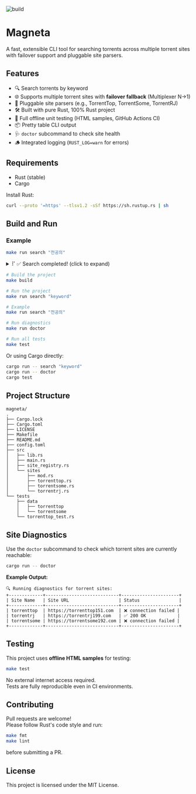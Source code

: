 ![build](https://github.com/daite/magneta/workflows/Rust/badge.svg)
# Magneta

A fast, extensible CLI tool for searching torrents across multiple torrent sites with failover support and pluggable site parsers.

## Features

- 🔍 Search torrents by keyword
- 🌐 Supports multiple torrent sites with **failover fallback** (Multiplexer N→1)
- 🧩 Pluggable site parsers (e.g., TorrentTop, TorrentSome, TorrentRJ)
- 🛠️ Built with pure Rust, 100% Rust project
- 🧪 Full offline unit testing (HTML samples, GitHub Actions CI)
- 📦 Pretty table CLI output
- 🩺 `doctor` subcommand to check site health
- 🪵 Integrated logging (`RUST_LOG=warn` for errors)

## Requirements

- Rust (stable)
- Cargo

Install Rust:  
```bash
curl --proto '=https' --tlsv1.2 -sSf https://sh.rustup.rs | sh
```

## Build and Run

### Example

```bash
make run search "전공의"
```

<details>
<summary>⠏ ✅ Search completed! (click to expand)</summary>

<pre>
+-----------------------------------------------------+--------------------------------------------------------------+
| Title                                               | Magnet                                                       |
+-----------------------------------------------------+--------------------------------------------------------------+
| 언젠가는 슬기로울 전공의생활.E08.250504.1080p-F1RST        | magnet:?xt=urn:btih:a2ecde5ebdd06a486541559ab024c5b734af10aa |
| 언젠가는 슬기로울 전공의생활.E07.250503.1080p-F1RST        | magnet:?xt=urn:btih:3046d9446f0abf746bdb1b19ebc368873b84a8e5 |
| 언젠가는 슬기로울 전공의생활.E06.250427.1080p-F1RST        | magnet:?xt=urn:btih:cff190e74667137cd4c0aa84c4f3df70b1fd7183 |
| 언젠가는 슬기로울 전공의생활.E05.250426.1080p-F1RST        | magnet:?xt=urn:btih:03ad63f4cd3dcdb7cc62733f0ba0bdd754202ec0 |
| 언젠가는 슬기로울 전공의생활.E04.250420.1080p-F1RST        | magnet:?xt=urn:btih:76eed1fede165614410ca66483e9ba3cec1b1653 |
| 언젠가는 슬기로울 전공의생활.E03.250419.1080p-F1RST        | magnet:?xt=urn:btih:c15eccdd1feb967c11863c164ea949cb639ad560 |
| 언젠가는 슬기로울 전공의생활.E02.250413.1080p-F1RST        | magnet:?xt=urn:btih:90792e2be9aee17ca522aae8770503a7d5260415 |
| 언젠가는 슬기로울 전공의생활.E01.250412.1080p-F1RST        | magnet:?xt=urn:btih:ee8ea649250f1abdda5ba3765757ca0f544bf058 |
+-----------------------------------------------------+--------------------------------------------------------------+
</pre>

</details>

```bash
# Build the project
make build

# Run the project
make run search "keyword"

# Example
make run search "전공의"

# Run diagnostics
make run doctor

# Run all tests
make test
```

Or using Cargo directly:

```bash
cargo run -- search "keyword"
cargo run -- doctor
cargo test
```

## Project Structure

```text
magneta/
.
├── Cargo.lock
├── Cargo.toml
├── LICENSE
├── Makefile
├── README.md
├── config.toml
├── src
│   ├── lib.rs
│   ├── main.rs
│   ├── site_registry.rs
│   └── sites
│       ├── mod.rs
│       ├── torrenttop.rs
│       ├── torrentsome.rs
│       └── torrentrj.rs
└── tests
    ├── data
    │   ├── torrenttop
    │   └── torrentsome
    └── torrenttop_test.rs
```

## Site Diagnostics

Use the `doctor` subcommand to check which torrent sites are currently reachable:

```bash
cargo run -- doctor
```

**Example Output:**

```
🔍 Running diagnostics for torrent sites:
+-------------+----------------------------+----------------------+
| Site Name   | Site URL                   | Status               |
+-------------+----------------------------+----------------------+
| torrenttop  | https://torrenttop151.com  | ❌ connection failed |
| torrentrj   | https://torrentrj199.com   | ✅ 200 OK            |
| torrentsome | https://torrentsome192.com | ❌ connection failed |
+-------------+----------------------------+----------------------+
```

## Testing

This project uses **offline HTML samples** for testing:

```bash
make test
```

No external internet access required.  
Tests are fully reproducible even in CI environments.

## Contributing

Pull requests are welcome!  
Please follow Rust's code style and run:

```bash
make fmt
make lint
```
before submitting a PR.

## License

This project is licensed under the MIT License.
